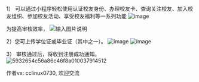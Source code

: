  1） 可以通过小程序轻松使用认证校友身份、办理校友卡、查询关注校友、加入校友组织、参加校友活动、享受校友福利等一系列功能
![image](https://user-images.githubusercontent.com/88120656/127428676-378f30d3-83e7-4591-b84c-b7b4bb1aef60.png)

为提高审核效率，
![输入图片说明](https://images.gitee.com/uploads/images/2021/1006/054629_6ea7aa67_9824672.jpeg "ccplat-小程序QR.jpg")

2）您可上传学位证或毕业证（其中之一）。
![image](https://user-images.githubusercontent.com/88120656/127428703-40bbef57-c014-48e9-a798-0d262e51bed6.png)
![image](https://user-images.githubusercontent.com/88120656/127428715-2c32ae26-07a3-4f95-8ec8-a0564f81ce83.png)

3） 
审核通过后，将收到注册成功通知。
![5932654c56a86c46f8a010037914512](https://user-images.githubusercontent.com/88120656/127428801-90ca7fe1-3818-4c13-8f30-334d878cda70.png)

作者vx: cclinux0730, 欢迎交流
